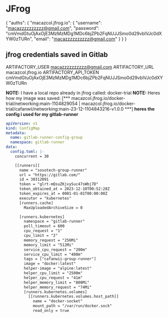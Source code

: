# JFrog

{
    "auths": {
        "macazcol.jfrog.io": {
            "username": "macazzzzzzzzzz@gmail.com",
            "password": "cmVmdGtuOjAxOjE3MzMzMDg1MDc6bjZPb2FqNUJJSmo0d29vblVJc0dXYW0zTURn",
            "email": "macazzzzzzzzzz@gmail.com"
        }
    }
}

## jfrog credentials saved in Gitlab
ARTIFACTORY_USER   macazzzzzzzzzz@gmail.com 
ARTIFACTORY_URL     macazcol.jfrog.io
ARTIFACTORY_API_TOKEN  cmVmdGtuOjAxOjE3MzMzMDg1MDc6bjZPb2FqNUJJSmo0d29vblVJc0dXYW0zTURn

**NOTE:** I have a local repo already in jfrog called:  docker-trial
**NOTE:** Heres how my image was saved: [*** macazcol.jfrog.io/docker-trial/networking:main-1104829054 | macazcol.jfrog.io/docker-trial/cafanwii/networking:main-23-12-1104843216-v1.0.0 ***]
**heres the config i used for my gitlab-runner**

```yml
apiVersion: v1
kind: ConfigMap
metadata:
  name: gitlab-runner-config-group
  namespace: gitlab-runner
data:
  config.toml: |-
    concurrent = 30

    [[runners]]
      name = "sosotech-group-runner"
      url = "https://gitlab.com/"
      id = 30312091
      token = "glrt-mQsuZKjvySuc47sWbj7D"
      token_obtained_at = 2023-12-10T00:52:28Z
      token_expires_at = 0001-01-01T00:00:00Z
      executor = "kubernetes"
      [runners.cache]
        MaxUploadedArchiveSize = 0

      [runners.kubernetes]
        namespace = "gitlab-runner"
        poll_timeout = 600
        cpu_request = "1"
        cpu_limit = "2" 
        memory_request = "256Mi"  
        memory_limit = "512Mi"  
        service_cpu_request = "200m"
        service_cpu_limit = "400m"  
        tags = ["cafanwii-group-runner"] 
        image = "docker:latest"
        helper-image = "alpine:latest"
        helper_cpu_limit = "2500m"
        helper_cpu_request = "41m"
        helper_memory_limit = "800Mi"
        helper_memory_request = "74Mi"
        [runners.kubernetes.volumes]
          [[runners.kubernetes.volumes.host_path]]
            name = "docker-socket"
            mount_path = "/var/run/docker.sock"
            read_only = true
```